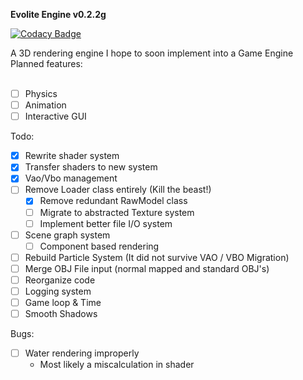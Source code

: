 <b>Evolite Engine v0.2.2g</b>

[![Codacy Badge](https://api.codacy.com/project/badge/Grade/75a73f27b1b24a529f02300a8739bb9e)](https://www.codacy.com/app/joshua90123/EvoliteEngine?utm_source=github.com&amp;utm_medium=referral&amp;utm_content=SoraCasus/EvoliteEngine&amp;utm_campaign=Badge_Grade)

A 3D rendering engine I hope to soon implement into a Game Engine
Planned features: 
<br>
<br>
- [ ] Physics
- [ ] Animation
- [ ] Interactive GUI

Todo:
- [x] Rewrite shader system
- [x] Transfer shaders to new system
- [x] Vao/Vbo management
- [ ] Remove Loader class entirely (Kill the beast!)
    - [x] Remove redundant RawModel class
    - [ ] Migrate to abstracted Texture system
    - [ ] Implement better file I/O system
- [ ] Scene graph system
    - [ ] Component based rendering
- [ ] Rebuild Particle System (It did not survive VAO / VBO Migration)
- [ ] Merge OBJ File input (normal mapped and standard OBJ's)
- [ ] Reorganize code
- [ ] Logging system
- [ ] Game loop & Time
- [ ] Smooth Shadows

Bugs:
- [ ] Water rendering improperly
    - Most likely a miscalculation in shader
